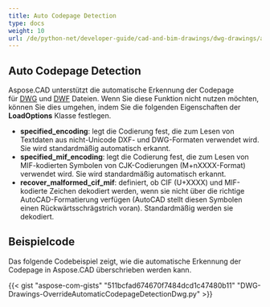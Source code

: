 ```yaml
---
title: Auto Codepage Detection
type: docs
weight: 10
url: /de/python-net/developer-guide/cad-and-bim-drawings/dwg-drawings/auto-codepage-detection/
---
```


## **Auto Codepage Detection**

Aspose.CAD unterstützt die automatische Erkennung der Codepage für [DWG](https://docs.fileformat.com/cad/dwg/) und [DWF](https://docs.fileformat.com/cad/dwf/) Dateien. Wenn Sie diese Funktion nicht nutzen möchten, können Sie dies umgehen, indem Sie die folgenden Eigenschaften der **LoadOptions** Klasse festlegen.

- **specified_encoding**: legt die Codierung fest, die zum Lesen von Textdaten aus nicht-Unicode DXF- und DWG-Formaten verwendet wird. Sie wird standardmäßig automatisch erkannt.
- **specified_mif_encoding**: legt die Codierung fest, die zum Lesen von MIF-kodierten Symbolen von CJK-Codierungen (M+nXXXX-Format) verwendet wird. Sie wird standardmäßig automatisch erkannt.
- **recover_malformed_cif_mif**: definiert, ob CIF (U+XXXX) und MIF-kodierte Zeichen dekodiert werden, wenn sie nicht über die richtige AutoCAD-Formatierung verfügen (AutoCAD stellt diesen Symbolen einen Rückwärtsschrägstrich voran). Standardmäßig werden sie dekodiert.

## Beispielcode

Das folgende Codebeispiel zeigt, wie die automatische Erkennung der Codepage in Aspose.CAD überschrieben werden kann.

{{< gist "aspose-com-gists" "511bcfad674670f7484dcd1c47480b11" "DWG-Drawings-OverrideAutomaticCodepageDetectionDwg.py" >}}

